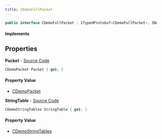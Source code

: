 ```yaml
---
title: CDemoFullPacket
---
```


```csharp
public interface CDemoFullPacket : ITypedProtobuf<CDemoFullPacket>, INativeHandle
```

#### Implements

## Properties

**Packet** - [Source Code](https://github.com/swiftly-solution/swiftlys2/blob/main/managed/src/SwiftlyS2.Generated/Protobufs/Interfaces/CDemoFullPacket.cs#L16)

```csharp
CDemoPacket Packet { get; }
```

#### Property Value

- [CDemoPacket](/docs/api/shared/protobufdefinitions/cdemopacket)

**StringTable** - [Source Code](https://github.com/swiftly-solution/swiftlys2/blob/main/managed/src/SwiftlyS2.Generated/Protobufs/Interfaces/CDemoFullPacket.cs#L13)

```csharp
CDemoStringTables StringTable { get; }
```

#### Property Value

- [CDemoStringTables](/docs/api/shared/protobufdefinitions/cdemostringtables)

